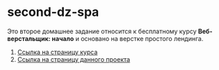 # second-dz-spa
Это второе домашнее задание относится к бесплатному курсу **Веб-верстальщик: начало** и основано на верстке простого лендинга.

1. [Ссылка на страницу курса](https://my.wayup.in/course/2#description)
1. [Ссылка на страницу данного проекта](https://ingodwetrustt.github.io/second-dz-spa/)